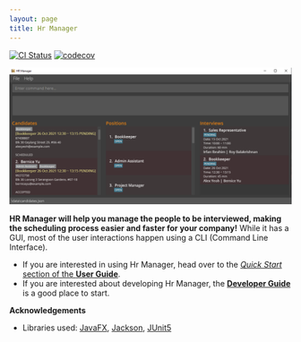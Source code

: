 ```yaml
---
layout: page
title: Hr Manager
---
```


[![CI Status](https://github.com/AY2122S1-CS2103T-W13-1/tp/workflows/Java%20CI/badge.svg)](https://github.com/AY2122S1-CS2103T-W13-1/tp/actions)
[![codecov](https://codecov.io/gh/AY2122S1-CS2103T-W13-1/tp/branch/master/graph/badge.svg)](https://codecov.io/gh/AY2122S1-CS2103T-W13-1/tp/)

![Ui](images/Ui.png)

**HR Manager will help you manage the people to be interviewed, making the scheduling process **easier** and **faster** for your company!** While it has a GUI, most of the user interactions happen using a CLI (Command Line Interface).

* If you are interested in using Hr Manager, head over to the [_Quick Start_ section of the **User Guide**](UserGuide.html#quick-start).
* If you are interested about developing Hr Manager, the [**Developer Guide**](DeveloperGuide.html) is a good place to start.


**Acknowledgements**

* Libraries used: [JavaFX](https://openjfx.io/), [Jackson](https://github.com/FasterXML/jackson), [JUnit5](https://github.com/junit-team/junit5)
